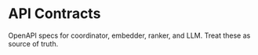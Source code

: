 # API Contracts
OpenAPI specs for coordinator, embedder, ranker, and LLM. Treat these as source of truth.
